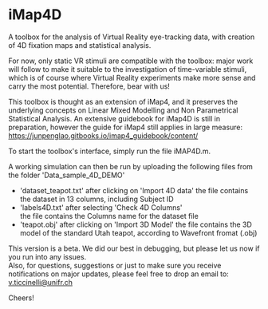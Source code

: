 # iMap4D
A toolbox for the analysis of Virtual Reality eye-tracking data, with creation of 4D fixation maps and statistical analysis.

For now, only static VR stimuli are compatible with the toolbox: major work will follow to make it suitable to the investigation of time-variable stimuli, which is of course where Virtual Reality experiments make more sense and carry the most potential. 
Therefore, bear with us!

This toolbox is thought as an extension of iMap4, and it preserves the underlying concepts on Linear Mixed Modelling and Non Parametrical Statistical Analysis. An extensive guidebook for iMap4D is still in preparation, however the guide for iMap4 still applies in large measure:  https://junpenglao.gitbooks.io/imap4_guidebook/content/

To start the toolbox's interface, simply run the file iMAP4D.m.

A working simulation can then be run by uploading the following files from the folder 'Data_sample_4D_DEMO'
- 'dataset_teapot.txt' after clicking on 'Import 4D data'
        the file contains the dataset in 13 columns, including Subject ID
- 'labels4D.txt' after selecting 'Check 4D Columns'   
        the file contains the Columns name for the dataset file
- 'teapot.obj' after clicking on 'Import 3D Model'
        the file contains the 3D model of the standard Utah teapot, according to Wavefront fromat (.obj)
        

This version is a beta. We did our best in debugging, but please let us now if you run into any issues.         
Also, for questions, suggestions or just to make sure you receive notifications on major updates, please feel free to drop an email to:
v.ticcinelli@unifr.ch

Cheers!

